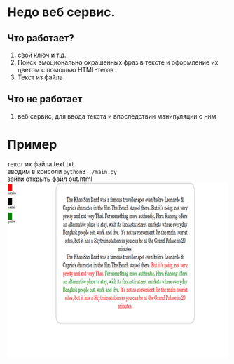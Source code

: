 # Недо веб сервис.
## Что работает?
1) свой ключ и т.д.
2) Поиск эмоционально окрашенных фраз в тексте и оформление их цветом с помощью HTML-тегов
3) Текст из файла
## Что не работает
1) веб сервис, для ввода текста и впоследствии манипуляции с ним
# Пример
текст их файла text.txt \
вводим в консоли `python3 ./main.py` \
зайти открыть файл out.html \
<img src="example.png" width="900" height="400" />
